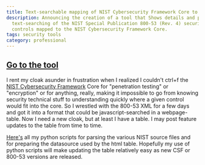 ```yaml
---
title: Text-searchable mapping of NIST Cybersecurity Framework Core to 800-53 Controls
description: Announcing the creation of a tool that Shows details and permits
  text-searching of the NIST Special Publication 800-53 (Rev. 4) security and privacy
  controls mapped to the NIST Cybersecurity Framework Core.
tags: security tools
category: professional
---
```


<div class='page-header text-center well'><h2>
<a class='btn btn-primary' href='https://daveeargle.com/nist_csf_800_53_mapping/'>Go to the tool</a></h2></div>

I rent my cloak asunder in frustration when I realized I couldn't ctrl+f the
[NIST Cybersecurity Framework](https://www.nist.gov/cyberframework) Core for
"penetration testing" or "encryption" or for anything, really, making it
impossible to go from knowing security technical stuff to understanding quickly
where a given control would fit into the core. So I wrestled with the 800-53 XML
for a few days and got it into a format that could be javascript-searched in a
webpage-table. Now I need a new cloak, but at least I have a table. I may post
feature updates to the table from time to time.

<a href='https://github.com/deargle/nist_csf_800_53_mapping'>Here's</a> all my python scripts for parsing the various NIST source
files and for preparing the datasource used by the html table. Hopefully my use
of python scripts will make updating the table relatively easy as new CSF or
800-53 versions are released.
